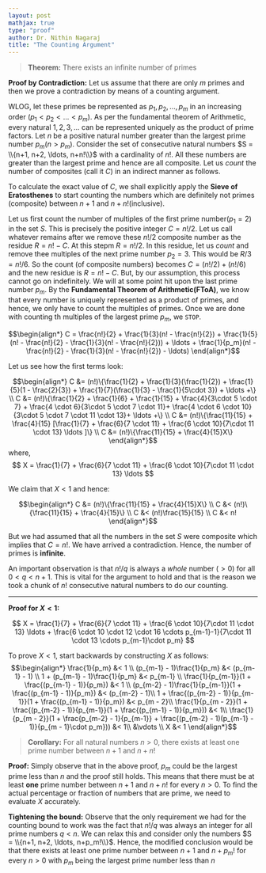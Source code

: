 ```yaml
---
layout: post  
mathjax: true  
type: "proof"  
author: Dr. Nithin Nagaraj   
title: "The Counting Argument"
---
```


>**Theorem:** There exists an infinite number of primes

**Proof by Contradiction:** Let us assume that there are only $m$ primes and then we prove a contradiction by means of a counting argument.   


WLOG, let these primes be represented as $p_1, p_2, \ldots, p_m$ in an increasing order $(p_1 < p_2 < \ldots < p_m)$. As per the fundamental theorem of Arithmetic, every natural $1, 2, 3, \ldots$ can be represented uniquely as the product of prime factors. Let $n$ be a positive natural number greater than the largest prime number $p_m$($n > p_m$). Consider the set of consecutive natural numbers $S = \\{n+1, n+2, \ldots, n+n!\\}$ with a cardinality of $n!$. All these numbers are greater than the largest prime and hence are all composite. Let us *count* the number of composites (call it $C$) in an indirect manner as follows.

To calculate the exact value of $C$, we shall explicitly apply the **Sieve of Eratosthenes** to start counting the numbers which are definitely not primes (composite) between $n+1$ and $n + n!$(inclusive).

Let us first count the number of multiples of the first prime number($p_1 = 2$) in the set $S$. This is precisely the positive integer $C = n!/2$. Let us call whatever remains after we remove these $n!/2$ composite number as the residue $R = n! - C$. At this stepm $R = n!/2$. In this residue, let us *count* and remove thee multiples of the next prime number $p_2 = 3$. This would be $R/3 = n!/6$. So the count (of composite numbers) becomes $C = (n!/2) + (n!/6)$ and the new residue is $R = n! - C$. But, by our assumption, this process cannot go on indefinitely. We will at some point hit upon the last prime number $p_m$. By the **Fundamental Theorem of Arithmetic(FToA)**, we know that every number is uniquely represented as a product of primes, and hence, we only have to count the multiples of primes. Once we are done with counting th multiples of the largest prime $p_m$, we `STOP`.  

$$\begin{align*}
C = \frac{n!}{2} + \frac{1}{3}(n! - \frac{n!}{2}) + \frac{1}{5}(n! - \frac{n!}{2} - \frac{1}{3}(n! - \frac{n!}{2})) + \ldots + \frac{1}{p_m}(n! - \frac{n!}{2} - \frac{1}{3}(n! - \frac{n!}{2}) - \ldots)
\end{align*}$$

Let us see how the first terms look:

$$\begin{align*}
C &= (n!)\{\frac{1}{2} + \frac{1}{3}(\frac{1}{2}) + \frac{1}{5}(1 - \frac{2}{3}) + \frac{1}{7}(\frac{1}{3} - \frac{1}{5\cdot 3}) + \ldots +\} \\
C &= (n!)\{\frac{1}{2} + \frac{1}{6} + \frac{1}{15} + \frac{4}{3\cdot 5 \cdot 7} + \frac{4 \cdot 6}{3\cdot 5 \cdot 7 \cdot 11}+ \frac{4 \cdot 6 \cdot 10}{3\cdot 5 \cdot 7 \cdot 11 \cdot 13}+ \ldots +\} \\
C &= (n!)\{\frac{11}{15} + \frac{4}{15} [\frac{1}{7} + \frac{6}{7 \cdot 11} + \frac{6 \cdot 10}{7\cdot 11 \cdot 13} \ldots ]\} \\
C &= (n!)\{\frac{11}{15} + \frac{4}{15}X\}
\end{align*}$$
where,
$$ X  = \frac{1}{7} + \frac{6}{7 \cdot 11} + \frac{6 \cdot 10}{7\cdot 11 \cdot 13} \ldots $$    


We claim that $X<1$ and hence:

$$\begin{align*}
C &= (n!)\{\frac{11}{15} + \frac{4}{15}X\} \\
C &< (n!)\{\frac{11}{15} + \frac{4}{15}\} \\
C &< (n!)\frac{15}{15} \\
C &< n!
\end{align*}$$

But we had assumed that all the numbers in the set $S$ were composite which implies that $C = n!$. We have arrived a contradiction. Hence, the number of primes is **infinite**.


An important observation is that $n!/q$ is always a *whole* number ($>0$) for all $0 < q < n + 1$. This is vital for the argument to hold and that is  the reason we took a chunk of $n!$ consecutive natural numbers to do our counting.  

-----

**Proof for $X < 1$:**

$$
X = \frac{1}{7} + \frac{6}{7 \cdot 11} + \frac{6 \cdot 10}{7\cdot 11 \cdot 13} \ldots + \frac{6 \cdot 10 \cdot 12 \cdot 16 \cdots p_{m-1}-1}{7\cdot 11 \cdot 13 \cdots p_{m-1}\cdot p_m}
$$

To prove $X<1$, start backwards by constructing $X$ as follows:
$$\begin{align*}
\frac{1}{p_m} &< 1 \\
(p_{m-1} - 1)\frac{1}{p_m} &< (p_{m-1} - 1) \\
1 + (p_{m-1} - 1)\frac{1}{p_m} &< p_{m-1} \\
\frac{1}{p_{m-1}}(1 + \frac{(p_{m-1} - 1)}{p_m}) &< 1 \\
(p_{m-2} - 1)\frac{1}{p_{m-1}}(1 + \frac{(p_{m-1} - 1)}{p_m}) &< (p_{m-2} - 1)\\
1 + \frac{(p_{m-2} - 1)}{p_{m-1}}(1 + \frac{(p_{m-1} - 1)}{p_m}) &< p_{m - 2}\\
\frac{1}{p_{m - 2}}(1 + \frac{(p_{m-2} - 1)}{p_{m-1}}(1 + \frac{(p_{m-1} - 1)}{p_m})) &< 1\\
\frac{1}{p_{m - 2}}(1 + \frac{p_{m-2} - 1}{p_{m-1}} + \frac{(p_{m-2} - 1)(p_{m-1} - 1)}{p_{m - 1}\cdot p_m})) &< 1\\
&\vdots \\
X &< 1
\end{align*}$$


>**Corollary:** For all natural numbers $n>0$, there exists at least one prime number between $n+1$ and $n + n!$  

**Proof:** Simply observe that in the above proof, $p_m$ could be the largest prime less than $n$ and the proof still holds. This means that there must be at least **one** prime number between $n + 1$ and $n+n!$ for every $n >0$. To find the actual percentage or fraction of numbers that are prime, we need to evaluate $X$ accurately.    


**Tightening the bound:** Observe that the only requirement we had for the counting bound to work was the fact that $n!/q$ was always an integer for all prime numbers $q < n$. We can relax this and consider only the numbers $S = \\{n+1, n+2, \ldots, n+p_m!\\}$. Hence, the modified conclusion would be that there exists at least one prime number between $n+1$ and $n + p_m!$ for every $n>0$ with $p_m$ being the largest prime number less than $n$
